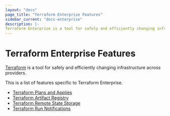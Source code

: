 ```yaml
---
layout: "docs"
page_title: "Terraform Enterprise Features"
sidebar_current: "docs-enterprise"
description: |-
Terraform Enterprise is a tool for safely and efficiently changing infrastructure across providers.
---
```


# Terraform Enterprise Features

[Terraform](https://terraform.io) is a tool for safely and
efficiently changing infrastructure across providers.

This is a list of features specific to Terraform Enterprise.

- [Terraform Plans and Applies](/help/terraform/runs)
- [Terraform Artifact Registry](/help/terraform/artifacts)
- [Terraform Remote State Storage](/help/terraform/state)
- [Terraform Run Notifications](/help/terraform/runs/notifications)
